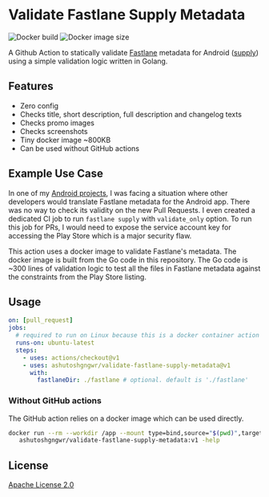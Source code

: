 # Validate Fastlane Supply Metadata

![Docker build](https://github.com/ashutoshgngwr/validate-fastlane-supply-metadata/workflows/Docker/badge.svg)
![Docker image size](https://img.shields.io/docker/image-size/ashutoshgngwr/validate-fastlane-supply-metadata?sort=semver)

A Github Action to statically validate [Fastlane](https://docs.fastlane.tools) metadata
for Android ([supply](https://docs.fastlane.tools/actions/supply/)) using a simple
validation logic written in Golang.

## Features

- Zero config
- Checks title, short description, full description and changelog texts
- Checks promo images
- Checks screenshots
- Tiny docker image ~800KB
- Can be used without GitHub actions

## Example Use Case

In one of my [Android projects](https://github.com/ashutoshgngwr/noice), I was
facing a situation where other developers would translate Fastlane metadata for
the Android app. There was no way to check its validity on the new Pull Requests.
I even created a dedicated CI job to run `fastlane supply` with `validate_only` option.
To run this job for PRs, I would need to expose the service account key
for accessing the Play Store which is a major security flaw.

This action uses a docker image to validate Fastlane's metadata. The docker image
is built from the Go code in this repository. The Go code is ~300 lines of
validation logic to test all the files in Fastlane metadata against the constraints
from the Play Store listing.

## Usage

```yaml
on: [pull_request]
jobs:
  # required to run on Linux because this is a docker container action
  runs-on: ubuntu-latest
  steps:
    - uses: actions/checkout@v1
    - uses: ashutoshgngwr/validate-fastlane-supply-metadata@v1
      with:
        fastlaneDir: ./fastlane # optional. default is './fastlane'
```

### Without GitHub actions

The GitHub action relies on a docker image which can be used directly.

```sh
docker run --rm --workdir /app --mount type=bind,source="$(pwd)",target=/app \
   ashutoshgngwr/validate-fastlane-supply-metadata:v1 -help
```

## License

[Apache License 2.0](/LICENSE)

